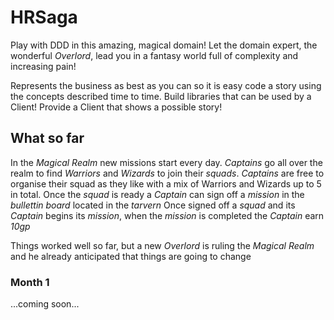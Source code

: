 # HRSaga
Play with DDD in this amazing, magical domain!
Let the domain expert, the wonderful *Overlord*, lead you in a fantasy world full of complexity and increasing pain!

Represents the business as best as you can so it is easy code a story using the concepts described time to time.
Build libraries that can be used by a Client!
Provide a Client that shows a possible story!

## What so far
In the *Magical Realm* new missions start every day.
*Captains* go all over the realm to find *Warriors* and *Wizards* to join their *squads*.
*Captains* are free to organise their squad as they like with a mix of Warriors and Wizards up to 5 in total.
Once the *squad* is ready a *Captain* can sign off a *mission* in the *bullettin board* located in the *tarvern*
Once signed off a *squad* and its *Captain* begins its *mission*, when the *mission* is completed the *Captain* earn *10gp*

Things worked well so far, but a new *Overlord* is ruling the *Magical Realm* and he already anticipated that things are going to change


### Month 1 
...coming soon...
